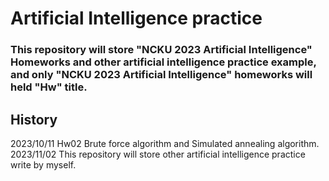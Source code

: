 # Artificial Intelligence practice
### This repository will store "NCKU 2023 Artificial Intelligence" Homeworks and other artificial intelligence practice example, and only "NCKU 2023 Artificial Intelligence" homeworks will held "Hw" title.

## History
2023/10/11 Hw02 Brute force algorithm and Simulated annealing algorithm.  
2023/11/02 This repository will store other artificial intelligence practice write by myself. 
